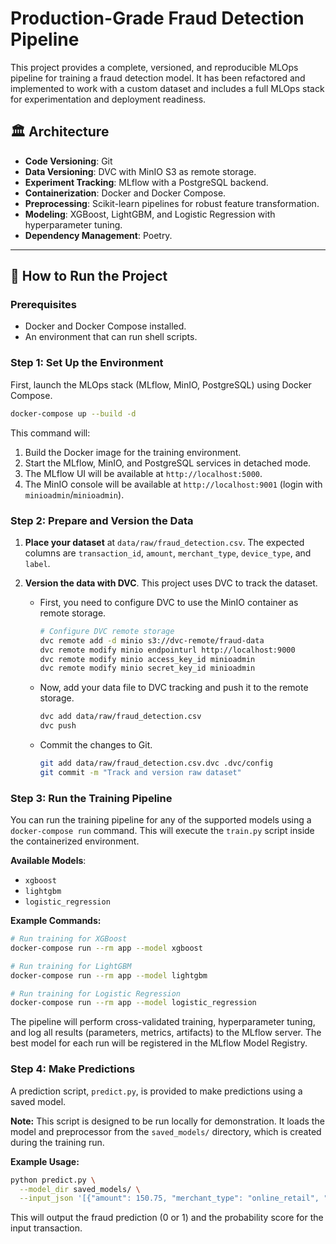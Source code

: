 # Production-Grade Fraud Detection Pipeline

This project provides a complete, versioned, and reproducible MLOps pipeline for training a fraud detection model. It has been refactored and implemented to work with a custom dataset and includes a full MLOps stack for experimentation and deployment readiness.

## 🏛️ Architecture

*   **Code Versioning**: Git
*   **Data Versioning**: DVC with MinIO S3 as remote storage.
*   **Experiment Tracking**: MLflow with a PostgreSQL backend.
*   **Containerization**: Docker and Docker Compose.
*   **Preprocessing**: Scikit-learn pipelines for robust feature transformation.
*   **Modeling**: XGBoost, LightGBM, and Logistic Regression with hyperparameter tuning.
*   **Dependency Management**: Poetry.

---

## 🚀 How to Run the Project

### Prerequisites

*   Docker and Docker Compose installed.
*   An environment that can run shell scripts.

### Step 1: Set Up the Environment

First, launch the MLOps stack (MLflow, MinIO, PostgreSQL) using Docker Compose.

```bash
docker-compose up --build -d
```

This command will:
1.  Build the Docker image for the training environment.
2.  Start the MLflow, MinIO, and PostgreSQL services in detached mode.
3.  The MLflow UI will be available at `http://localhost:5000`.
4.  The MinIO console will be available at `http://localhost:9001` (login with `minioadmin`/`minioadmin`).

### Step 2: Prepare and Version the Data

1.  **Place your dataset** at `data/raw/fraud_detection.csv`. The expected columns are `transaction_id`, `amount`, `merchant_type`, `device_type`, and `label`.

2.  **Version the data with DVC**. This project uses DVC to track the dataset.
    *   First, you need to configure DVC to use the MinIO container as remote storage.
        ```bash
        # Configure DVC remote storage
        dvc remote add -d minio s3://dvc-remote/fraud-data
        dvc remote modify minio endpointurl http://localhost:9000
        dvc remote modify minio access_key_id minioadmin
        dvc remote modify minio secret_key_id minioadmin
        ```
    *   Now, add your data file to DVC tracking and push it to the remote storage.
        ```bash
        dvc add data/raw/fraud_detection.csv
        dvc push
        ```
    *   Commit the changes to Git.
        ```bash
        git add data/raw/fraud_detection.csv.dvc .dvc/config
        git commit -m "Track and version raw dataset"
        ```

### Step 3: Run the Training Pipeline

You can run the training pipeline for any of the supported models using a `docker-compose run` command. This will execute the `train.py` script inside the containerized environment.

**Available Models**:
*   `xgboost`
*   `lightgbm`
*   `logistic_regression`

**Example Commands:**

```bash
# Run training for XGBoost
docker-compose run --rm app --model xgboost

# Run training for LightGBM
docker-compose run --rm app --model lightgbm

# Run training for Logistic Regression
docker-compose run --rm app --model logistic_regression
```

The pipeline will perform cross-validated training, hyperparameter tuning, and log all results (parameters, metrics, artifacts) to the MLflow server. The best model for each run will be registered in the MLflow Model Registry.

### Step 4: Make Predictions

A prediction script, `predict.py`, is provided to make predictions using a saved model.

**Note:** This script is designed to be run locally for demonstration. It loads the model and preprocessor from the `saved_models/` directory, which is created during the training run.

**Example Usage:**

```bash
python predict.py \
  --model_dir saved_models/ \
  --input_json '[{"amount": 150.75, "merchant_type": "online_retail", "device_type": "desktop"}]'
```

This will output the fraud prediction (0 or 1) and the probability score for the input transaction.